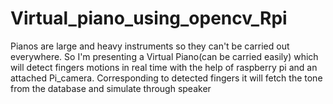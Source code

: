 # Virtual_piano_using_opencv_Rpi
Pianos are large and heavy instruments so they can't be carried out everywhere. So I'm presenting a Virtual Piano(can be carried easily) which will detect fingers motions in real time with the help of raspberry pi and an attached Pi_camera. Corresponding to detected fingers it will fetch the tone from the database and simulate through speaker
